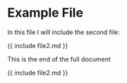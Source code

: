 # Example File

In this file I will include the second file:

{{ include file2.md }}


This is the end of the full document

{{ include file2.md }}
